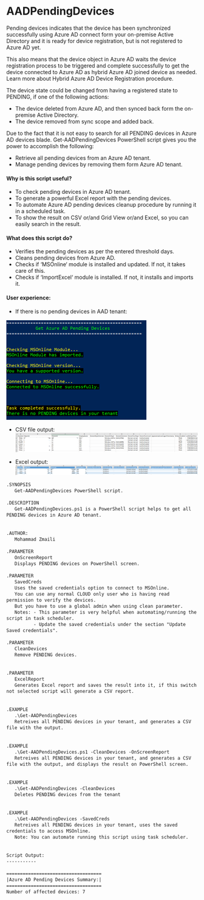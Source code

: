 # AADPendingDevices

Pending devices indicates that the device has been synchronized successfully using Azure AD connect form your on-premise Active Directory and it is ready for device registration, but is not registered to Azure AD yet.

This also means that the device object in Azure AD waits the device registration process to be triggered and complete successfully to get the device connected to Azure AD as hybrid Azure AD joined device as needed. Learn more about Hybrid Azure AD Device Registration procedure.

The device state could be changed from having a registered state to PENDING, if one of the following actions:

- The device deleted from Azure AD, and then synced back form the on-premise Active Directory.
- The device removed from sync scope and added back. 

 

Due to the fact that it is not easy to search for all PENDING devices in Azure AD devices blade. Get-AADPendingDevices PowerShell script gives you the power to accomplish the following:

- Retrieve all pending devices from an Azure AD tenant.
- Manage pending devices by removing them form Azure AD tenant. 

 

#### Why is this script useful?
- To check pending devices in Azure AD tenant.
- To generate a powerful Excel report with the pending devices.
- To automate Azure AD pending devices cleanup procedure by running it in a scheduled task.
- To show the result on CSV or/and Grid View or/and Excel, so you can easily search in the result. 

#### What does this script do?
- Verifies the pending devices as per the entered threshold days.
- Cleans pending devices from Azure AD.
- Checks if ‘MSOnline‘ module is installed and updated. If not, it takes care of this.
- Checks if ‘ImportExcel‘ module is installed. If not, it installs and imports it. 

#### User experience:

- If there is no pending devices in AAD tenant: 

![Alt text](https://github.com/mzmaili/AADPendingDevices/blob/master/Nopending.PNG "PS output")

- CSV file output: 
![Alt text](https://github.com/mzmaili/AADPendingDevices/blob/master/csv.PNG "CSV output")

- Excel output: 
![Alt text](https://github.com/mzmaili/AADPendingDevices/blob/master/Excel.PNG "Excel output")
 

 ```azurepowershell
.SYNOPSIS 
    Get-AADPendingDevices PowerShell script. 
 
.DESCRIPTION 
    Get-AADPendingDevices.ps1 is a PowerShell script helps to get all PENDING devices in Azure AD tenant. 
 
 
.AUTHOR: 
    Mohammad Zmaili 
 
.PARAMETER 
    OnScreenReport 
    Displays PENDING devices on PowerShell screen. 
 
.PARAMETER 
    SavedCreds 
    Uses the saved credentials option to connect to MSOnline. 
    You can use any normal CLOUD only user who is having read permission to verify the devices.  
    But you have to use a global admin when using clean parameter. 
    Notes: - This parameter is very helpful when automating/running the script in task scheduler. 
           - Update the saved credentials under the section "Update Saved credentials". 
 
.PARAMETER 
    CleanDevices 
    Remove PENDING devices. 
 
 
.PARAMETER 
    ExcelReport 
    Generates Excel report and saves the result into it, if this switch not selected script will generate a CSV report. 
 
 
.EXAMPLE 
    .\Get-AADPendingDevices 
    Retreives all PENDING devices in your tenant, and generates a CSV file with the output. 
 
 
.EXAMPLE 
    .\Get-AADPendingDevices.ps1 -CleanDevices -OnScreenReport 
    Retreives all PENDING devices in your tenant, and generates a CSV file with the output, and displays the result on PowerShell screen. 
 
 
.EXAMPLE 
    .\Get-AADPendingDevices -CleanDevices 
    Deletes PENDING devices from the tenant 
 
 
.EXAMPLE 
    .\Get-AADPendingDevices -SavedCreds 
    Retreives all PENDING devices in your tenant, uses the saved credentials to access MSOnline. 
    Note: You can automate running this script using task scheduler. 
 
 
Script Output: 
----------- 
 
=================================== 
|Azure AD Pending Devices Summary:| 
=================================== 
Number of affected devices: 7  
